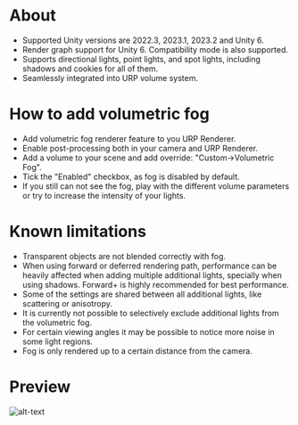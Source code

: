 # About

* Supported Unity versions are 2022.3, 2023.1, 2023.2 and Unity 6.
* Render graph support for Unity 6. Compatibility mode is also supported.
* Supports directional lights, point lights, and spot lights, including shadows and cookies for all of them.
* Seamlessly integrated into URP volume system.

# How to add volumetric fog

* Add volumetric fog renderer feature to you URP Renderer.
* Enable post-processing both in your camera and URP Renderer.
* Add a volume to your scene and add override: "Custom->Volumetric Fog".
* Tick the "Enabled" checkbox, as fog is disabled by default.
* If you still can not see the fog, play with the different volume parameters or try to increase the intensity of your lights.

# Known limitations

* Transparent objects are not blended correctly with fog.
* When using forward or deferred rendering path, performance can be heavily affected when adding multiple additional lights, specially when using shadows. Forward+ is highly recommended for best performance.
* Some of the settings are shared between all additional lights, like scattering or anisotropy.
* It is currently not possible to selectively exclude additional lights from the volumetric fog.
* For certain viewing angles it may be possible to notice more noise in some light regions.
* Fog is only rendered up to a certain distance from the camera.

# Preview
![alt-text](https://github.com/CristianQiu/Unity-Packages-Gifs/blob/main/URP-Volumetric-Light/Teaser.gif)
